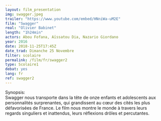 ```yaml
---
layout: film_presentation
img: swagger.jpeg
trailer: "https://www.youtube.com/embed/HNniWa-uM2E"
film: "Swagger"
real: "Olivier Babinet"
length: "1h24min"
actors: Abou Fofana, Aïssatou Dia, Nazario Giordano
year: 2016
date: 2018-11-25T17:45Z
date_trad: Dimanche 25 Novembre
filter: scolaire
permalink: /film/fr/swagger2
type: Scolaire1
debat: yes
lang: fr
ref: swagger2
---
```


<span class="name"> Synopsis:</span> <br/>
<span class="resumefilm"> Swagger nous transporte dans la tête de onze enfants et adolescents aux personnalités surprenantes, qui grandissent au cœur des cités les plus défavorisées de France. Le film nous montre le monde à travers leurs regards singuliers et inattendus, leurs réflexions drôles et percutantes. </span>

